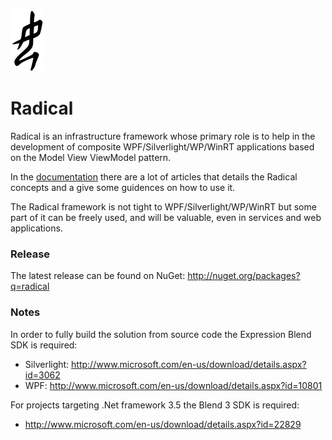 ![Radical logo](Radical.png)

# Radical

Radical is an infrastructure framework whose primary role is to help in the development of composite WPF/Silverlight/WP/WinRT applications based on the Model View ViewModel pattern.

In the [documentation](https://github.com/mauroservienti/radical/wiki)  there are a lot of articles that details the Radical concepts and a give some guidences on how to use it.

The Radical framework is not tight to WPF/Silverlight/WP/WinRT but some part of it can be freely used, and will be valuable, even in services and web applications.

### Release

The latest release can be found on NuGet: http://nuget.org/packages?q=radical

### Notes

In order to fully build the solution from source code the Expression Blend SDK is required:

* Silverlight: http://www.microsoft.com/en-us/download/details.aspx?id=3062
* WPF: http://www.microsoft.com/en-us/download/details.aspx?id=10801

For projects targeting .Net framework 3.5 the Blend 3 SDK is required:

* http://www.microsoft.com/en-us/download/details.aspx?id=22829
